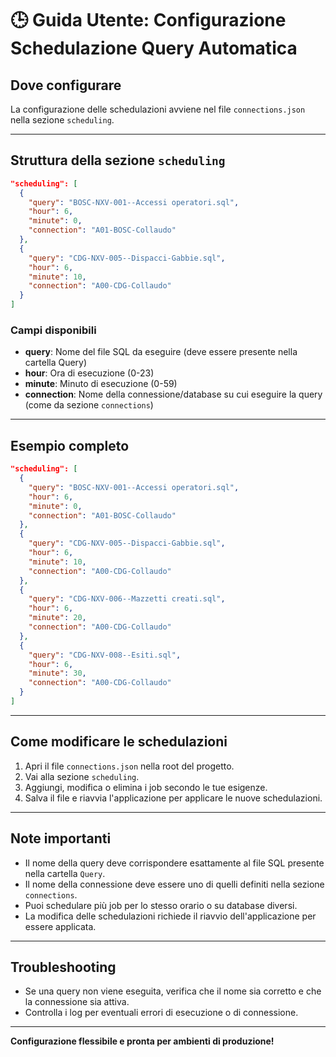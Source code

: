 # 🕒 Guida Utente: Configurazione Schedulazione Query Automatica

## Dove configurare

La configurazione delle schedulazioni avviene nel file `connections.json` nella sezione `scheduling`.

---

## Struttura della sezione `scheduling`

```json
"scheduling": [
  {
    "query": "BOSC-NXV-001--Accessi operatori.sql",
    "hour": 6,
    "minute": 0,
    "connection": "A01-BOSC-Collaudo"
  },
  {
    "query": "CDG-NXV-005--Dispacci-Gabbie.sql",
    "hour": 6,
    "minute": 10,
    "connection": "A00-CDG-Collaudo"
  }
]
```

### Campi disponibili
- **query**: Nome del file SQL da eseguire (deve essere presente nella cartella Query)
- **hour**: Ora di esecuzione (0-23)
- **minute**: Minuto di esecuzione (0-59)
- **connection**: Nome della connessione/database su cui eseguire la query (come da sezione `connections`)

---

## Esempio completo

```json
"scheduling": [
  {
    "query": "BOSC-NXV-001--Accessi operatori.sql",
    "hour": 6,
    "minute": 0,
    "connection": "A01-BOSC-Collaudo"
  },
  {
    "query": "CDG-NXV-005--Dispacci-Gabbie.sql",
    "hour": 6,
    "minute": 10,
    "connection": "A00-CDG-Collaudo"
  },
  {
    "query": "CDG-NXV-006--Mazzetti creati.sql",
    "hour": 6,
    "minute": 20,
    "connection": "A00-CDG-Collaudo"
  },
  {
    "query": "CDG-NXV-008--Esiti.sql",
    "hour": 6,
    "minute": 30,
    "connection": "A00-CDG-Collaudo"
  }
]
```

---

## Come modificare le schedulazioni
1. Apri il file `connections.json` nella root del progetto.
2. Vai alla sezione `scheduling`.
3. Aggiungi, modifica o elimina i job secondo le tue esigenze.
4. Salva il file e riavvia l'applicazione per applicare le nuove schedulazioni.

---

## Note importanti
- Il nome della query deve corrispondere esattamente al file SQL presente nella cartella `Query`.
- Il nome della connessione deve essere uno di quelli definiti nella sezione `connections`.
- Puoi schedulare più job per lo stesso orario o su database diversi.
- La modifica delle schedulazioni richiede il riavvio dell'applicazione per essere applicata.

---

## Troubleshooting
- Se una query non viene eseguita, verifica che il nome sia corretto e che la connessione sia attiva.
- Controlla i log per eventuali errori di esecuzione o di connessione.

---

**Configurazione flessibile e pronta per ambienti di produzione!**
